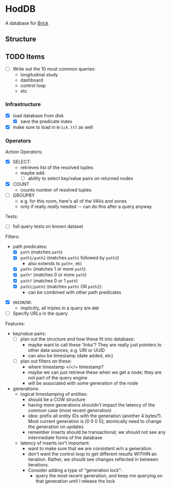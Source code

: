 # HodDB

A database for [Brick](http://brickschema.org/)

## Structure

## TODO Items

- [ ] Write out the 10 most common queries:
    - longitudinal study
    - dashboard
    - control loop
    - etc

### Infrastructure

- [x] load database from disk
    - [x] save the predicate index
- [x] make sure to load in `Brick.ttl` as well

### Operators

Action Operators:
- [x] SELECT:
    - retrieves list of the resolved tuples
    - maybe add:
        - [ ] ability to select key/value pairs on returned nodes
- [x] COUNT
    - counts number of resolved tuples
- [ ] GROUPBY
    - e.g. for this room, here's all of the VAVs and zones
    - only if really *really* needed -- can do this after a query anyway

Tests:
- [ ] full query tests on known dataset

Filters:
- path predicates:
    - [X] `path` (matches `path`)
    - [X] `path1/path2` (matches `path1` followed by `path2`)
        - also extends to `path+`, etc
    - [X] `path+` (matches 1 or more `path`)
    - [X] `path*` (matches 0 or more `path`)
    - [X] `path?` (matches 0 or 1 `path`)
    - [x] `path1|path2` (matches `path1` OR `path2`):
        - can be combined with other path predicates
- [X] `UNION`/`OR`:
    - implicitly, all triples in a query are `AND`
- [ ] Specify URLs in the query

Features:
- key/value pairs:
    - [ ] plan out the structure and how these fit into database:
        - maybe want to call these 'links'? They are really just pointers
          to other data sources, e.g. URI or UUID
        - can also be timestamp (date added, etc)
    - [ ] plan out filters on these:
        - where timestamp >/</= timestamp?
        - maybe we can just retrieve these when we get a node; they are not part of
          the query engine
        - will be associated with some generation of the node
- generations:
    - logical timestamping of entities:
        - should be a COW structure
        - having more generations shouldn't impact the latency of the common
          case (most recent generation)
        - idea: prefix all entity IDs with the generation (another 4 bytes?). Most current
          generation is [0 0 0 0]; atomically need to change the generation on updates
        - remember inserts should be transactional; we should not see any intermediate forms
          of the database
    - latency of inserts isn't important:
        - want to make sure that we are consistent w/n a generation
        - don't want the control loop to get different results WITHIN an iteration. Rather,
          we should see changes reflected in between iterations.
        - Consider adding a type of "generation lock":
            - query the most recent generation, and keep me querying on that generation
              until I release the lock
